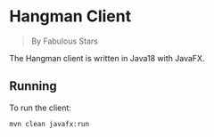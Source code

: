 # Hangman Client

> By Fabulous Stars

The Hangman client is written in Java18 with JavaFX.

## Running

To run the client:

	mvn clean javafx:run

